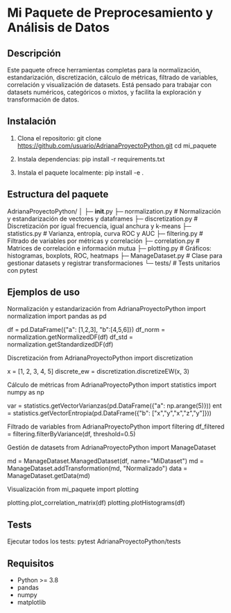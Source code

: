 Mi Paquete de Preprocesamiento y Análisis de Datos
=================================================

Descripción
-----------
Este paquete ofrece herramientas completas para la normalización, estandarización,
discretización, cálculo de métricas, filtrado de variables, correlación y visualización
de datasets. Está pensado para trabajar con datasets numéricos, categóricos o mixtos,
y facilita la exploración y transformación de datos.

Instalación
-----------
1. Clona el repositorio:
   git clone https://github.com/usuario/AdrianaProyectoPython.git
   cd mi_paquete

2. Instala dependencias:
   pip install -r requirements.txt

3. Instala el paquete localmente:
   pip install -e .

Estructura del paquete
---------------------
AdrianaProyectoPython/
│
├─ __init__.py
├─ normalization.py      # Normalización y estandarización de vectores y dataframes
├─ discretization.py     # Discretización por igual frecuencia, igual anchura y k-means
├─ statistics.py         # Varianza, entropía, curva ROC y AUC
├─ filtering.py          # Filtrado de variables por métricas y correlación
├─ correlation.py        # Matrices de correlación e información mutua
├─ plotting.py           # Gráficos: histogramas, boxplots, ROC, heatmaps
├─ ManageDataset.py      # Clase para gestionar datasets y registrar transformaciones
└─ tests/                # Tests unitarios con pytest

Ejemplos de uso
---------------
Normalización y estandarización
from AdrianaProyectoPython import normalization
import pandas as pd

df = pd.DataFrame({"a": [1,2,3], "b":[4,5,6]})
df_norm = normalization.getNormalizedDF(df)
df_std = normalization.getStandardizedDF(df)

Discretización
from AdrianaProyectoPython import discretization

x = [1, 2, 3, 4, 5]
discrete_ew = discretization.discretizeEW(x, 3)

Cálculo de métricas
from AdrianaProyectoPython import statistics
import numpy as np

var = statistics.getVectorVarianzas(pd.DataFrame({"a": np.arange(5)}))
ent = statistics.getVectorEntropia(pd.DataFrame({"b": ["x","y","x","z","y"]}))

Filtrado de variables
from AdrianaProyectoPython import filtering
df_filtered = filtering.filterByVariance(df, threshold=0.5)

Gestión de datasets
from AdrianaProyectoPython import ManageDataset

md = ManageDataset.ManagedDataset(df, name="MiDataset")
md = ManageDataset.addTransformation(md, "Normalizado")
data = ManageDataset.getData(md)

Visualización
from mi_paquete import plotting

plotting.plot_correlation_matrix(df)
plotting.plotHistograms(df)

Tests
-----
Ejecutar todos los tests:
pytest AdrianaProyectoPython/tests

Requisitos
----------
- Python >= 3.8
- pandas
- numpy
- matplotlib

